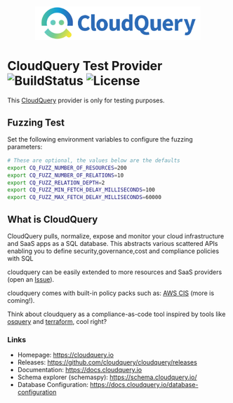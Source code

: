 <p align="center">
<a href="https://cloudquery.io">
<img alt="cloudquery logo" width=75% src="https://github.com/cloudquery/cloudquery/raw/main/docs/images/logo.png" />
</a>
</p>

CloudQuery Test Provider ![BuildStatus](https://img.shields.io/github/workflow/status/cloudquery/cq-provider-fuzz/test?style=flat-square) ![License](https://img.shields.io/github/license/cloudquery/cloudquery?style=flat-square)
==================================

This [CloudQuery](https://github.com/cloudquery/cloudquery) provider is only for testing purposes.

## Fuzzing Test

Set the following environment variables to configure the fuzzing parameters:

```bash
# These are optional, the values below are the defaults
export CQ_FUZZ_NUMBER_OF_RESOURCES=200
export CQ_FUZZ_NUMBER_OF_RELATIONS=10
export CQ_FUZZ_RELATION_DEPTH=2
export CQ_FUZZ_MIN_FETCH_DELAY_MILLISECONDS=100
export CQ_FUZZ_MAX_FETCH_DELAY_MILLISECONDS=60000
```

## What is CloudQuery

CloudQuery pulls, normalize, expose and monitor your cloud infrastructure and SaaS apps as a SQL database.
This abstracts various scattered APIs enabling you to define security,governance,cost and compliance policies with SQL

cloudquery can be easily extended to more resources and SaaS providers (open an [Issue](https://github.com/cloudquery/cloudquery/issues)).

cloudquery comes with built-in policy packs such as: [AWS CIS](#running-policy-packs) (more is coming!).

Think about cloudquery as a compliance-as-code tool inspired by tools like [osquery](https://github.com/osquery/osquery)
and [terraform](https://github.com/hashicorp/terraform), cool right?

### Links
* Homepage: https://cloudquery.io
* Releases: https://github.com/cloudquery/cloudquery/releases
* Documentation: https://docs.cloudquery.io
* Schema explorer (schemaspy): https://schema.cloudquery.io/
* Database Configuration: https://docs.cloudquery.io/database-configuration